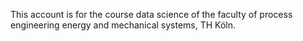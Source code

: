 This account is for the course data science of the faculty of process engineering energy and mechanical systems, TH Köln.  
